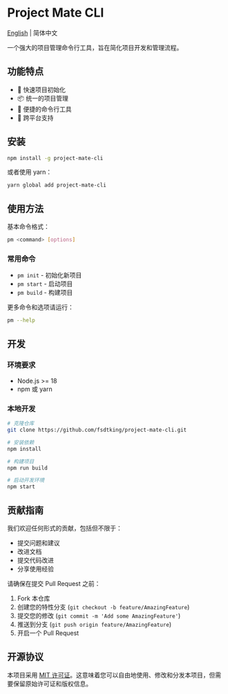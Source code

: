 # Project Mate CLI

[English](./README.md) | 简体中文

一个强大的项目管理命令行工具，旨在简化项目开发和管理流程。

## 功能特点

- 🚀 快速项目初始化
- 📦 统一的项目管理
- 🔧 便捷的命令行工具
- 🌈 跨平台支持

## 安装

```bash
npm install -g project-mate-cli
```

或者使用 yarn：

```bash
yarn global add project-mate-cli
```

## 使用方法

基本命令格式：

```bash
pm <command> [options]
```

### 常用命令

- `pm init` - 初始化新项目
- `pm start` - 启动项目
- `pm build` - 构建项目

更多命令和选项请运行：

```bash
pm --help
```

## 开发

### 环境要求

- Node.js >= 18
- npm 或 yarn

### 本地开发

```bash
# 克隆仓库
git clone https://github.com/fsdtking/project-mate-cli.git

# 安装依赖
npm install

# 构建项目
npm run build

# 启动开发环境
npm start
```

## 贡献指南

我们欢迎任何形式的贡献，包括但不限于：

- 提交问题和建议
- 改进文档
- 提交代码改进
- 分享使用经验

请确保在提交 Pull Request 之前：

1. Fork 本仓库
2. 创建您的特性分支 (`git checkout -b feature/AmazingFeature`)
3. 提交您的修改 (`git commit -m 'Add some AmazingFeature'`)
4. 推送到分支 (`git push origin feature/AmazingFeature`)
5. 开启一个 Pull Request

## 开源协议

本项目采用 [MIT 许可证](LICENSE)。这意味着您可以自由地使用、修改和分发本项目，但需要保留原始许可证和版权信息。
